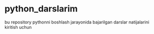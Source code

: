 # python_darslarim
bu repository pythonni boshlash jarayonida bajarilgan darslar natijalarini kiritish uchun
